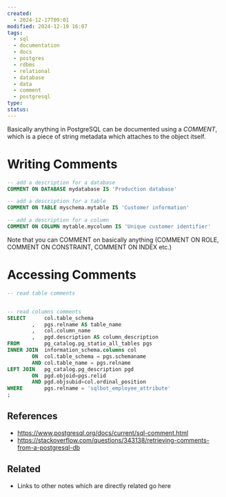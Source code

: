 ```yaml
---
created:
  - 2024-12-17T09:01
modified: 2024-12-19 16:07
tags:
  - sql
  - documentation
  - docs
  - postgres
  - rdbms
  - relational
  - database
  - data
  - comment
  - postgresql
type: 
status: 
---
```

Basically anything in PostgreSQL can be documented using a _COMMENT_, which is a piece of string metadata which attaches to the object itself. 
# Writing Comments 

```sql
-- add a description for a database
COMMENT ON DATABASE mydatabase IS 'Production database'

-- add a description for a table
COMMENT ON TABLE myschema.mytable IS 'Customer information'

-- add a description for a column
COMMENT ON COLUMN mytable.mycolumn IS 'Unique customer identifier'
```

Note that you can COMMENT on basically anything (COMMENT ON ROLE, COMMENT ON CONSTRAINT, COMMENT ON INDEX etc.)
# Accessing Comments

```sql
-- read table comments


-- read columns comments
SELECT		col.table_schema
		,	pgs.relname AS table_name
		,	col.column_name
		,	pgd.description AS column_description
FROM		pg_catalog.pg_statio_all_tables pgs
INNER JOIN	information_schema.columns col
		ON 	col.table_schema = pgs.schemaname
		AND col.table_name = pgs.relname
LEFT JOIN	pg_catalog.pg_description pgd
		ON 	pgd.objoid=pgs.relid
		AND pgd.objsubid=col.ordinal_position
WHERE 		pgs.relname = 'sqlbot_employee_attribute'
;
```

## References
* https://www.postgresql.org/docs/current/sql-comment.html
* https://stackoverflow.com/questions/343138/retrieving-comments-from-a-postgresql-db
## Related

* Links to other notes which are directly related go here